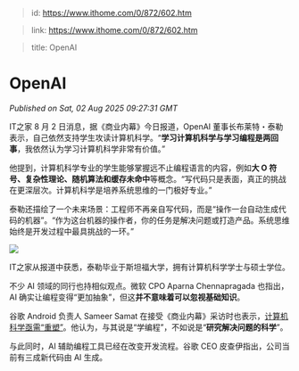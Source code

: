 > id: https://www.ithome.com/0/872/602.htm

> link: https://www.ithome.com/0/872/602.htm

> title: OpenAI

# OpenAI
_Published on Sat, 02 Aug 2025 09:27:31 GMT_

IT之家 8 月 2 日消息，据《商业内幕》今日报道，OpenAI 董事长布莱特・泰勒表示，自己依然支持学生攻读计算机科学。“**学习计算机科学与学习编程是两回事**，我依然认为学习计算机科学非常有价值。”

他提到，计算机科学专业的学生能够掌握远不止编程语言的内容，例如**大 O 符号、复杂性理论、随机算法和缓存未命中**等概念。“写代码只是表面，真正的挑战在更深层次。计算机科学是培养系统思维的一门极好专业。”

泰勒还描绘了一个未来场景：工程师不再亲自写代码，而是“操作一台自动生成代码的机器”。“作为这台机器的操作者，你的任务是解决问题或打造产品。系统思维始终是开发过程中最具挑战的一环。”

![](https://img.ithome.com/newsuploadfiles/2025/6/75febef6-275e-47ee-895c-50b56dc8caac.jpg?x-bce-process=image/watermark,text_QUnnlJ_miJA,type_RlpMYW5UaW5nSGVp,size_28,color_ffffff77,skw_1,skc_00000011,g_7,blr_2,bls_2,x_11,y_11/format,f_auto)

IT之家从报道中获悉，泰勒毕业于斯坦福大学，拥有计算机科学学士与硕士学位。

不少 AI 领域的同行也持相似观点。微软 CPO Aparna Chennapragada 也指出，AI 确实让编程变得“更加抽象”，但这**并不意味着可以忽视基础知识**。

谷歌 Android 负责人 Sameer Samat 在接受《商业内幕》采访时也表示，[计算机科学亟需“重塑”](https://www.ithome.com/0/869/224.htm)。他认为，与其说是“学编程”，不如说是“**研究解决问题的科学**”。

与此同时，AI 辅助编程工具已经在改变开发流程。谷歌 CEO 皮查伊指出，公司当前有三成新代码由 AI 生成。
